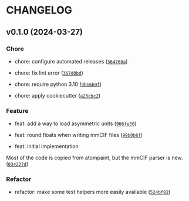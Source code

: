 # CHANGELOG



## v0.1.0 (2024-03-27)

### Chore

* chore: configure automated releases ([`364760a`](https://github.com/kalekundert/macromol_dataframe/commit/364760a292103e1ab036e27eaaaeecd9d34ee424))

* chore: fix lint error ([`367d0bd`](https://github.com/kalekundert/macromol_dataframe/commit/367d0bd5337cf0a8835692c8e76d90b80a37458c))

* chore: require python 3.10 ([`9b16b9f`](https://github.com/kalekundert/macromol_dataframe/commit/9b16b9f6451bcb0588f52ca1ee84121c215c4722))

* chore: apply cookiecutter ([`a23cbc2`](https://github.com/kalekundert/macromol_dataframe/commit/a23cbc294c01f15091dee31a6de5a1c1b6bfa3b7))

### Feature

* feat: add a way to load asymmetric units ([`966fe50`](https://github.com/kalekundert/macromol_dataframe/commit/966fe50af9a864d200e405b1541287910ca4d58d))

* feat: round floats when writing mmCIF files ([`99b0b6f`](https://github.com/kalekundert/macromol_dataframe/commit/99b0b6f5fd88e879a48458533ed07aec3ad58d57))

* feat: initial implementation

Most of the code is copied from atompaint, but the mmCIF parser is new. ([`034227d`](https://github.com/kalekundert/macromol_dataframe/commit/034227dff44a6b477b484dc3f828116a5a70393c))

### Refactor

* refactor: make some test helpers more easily available ([`524bf82`](https://github.com/kalekundert/macromol_dataframe/commit/524bf826d8e8eeedbd8b1fbb7cfb9b2b0e3ab85c))
